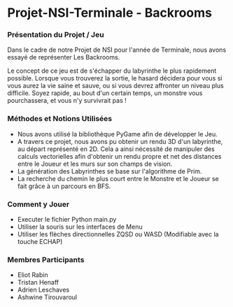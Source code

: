 ﻿# Projet-NSI-Terminale - Backrooms

### Présentation du Projet / Jeu
Dans le cadre de notre Projet de NSI pour l'année de Terminale, nous avons essayé de représenter Les Backrooms.

Le concept de ce jeu est de s'échapper du labyrinthe le plus rapidement possible. Lorsque vous trouverez la sortie, le hasard décidera pour vous si vous aurez la vie saine et sauve, ou si vous devrez affronter un niveau plus difficile. Soyez rapide, au bout d'un certain temps, un monstre vous pourchassera, et vous n'y survivrait pas !

### Méthodes et Notions Utilisées
* Nous avons utilisé la bibliothèque PyGame afin de développer le Jeu.
* A travers ce projet, nous avons pu obtenir un rendu 3D d'un labyrinthe, au départ représenté en 2D. Cela a ainsi nécessité de manipuler des calculs vectorielles afin d'obtenir un rendu propre et net des distances entre le Joueur et les murs sur son champs de vision.
* La génération des Labyrinthes se base sur l'algorithme de Prim.
* La recherche du chemin le plus court entre le Monstre et le Joueur se fait grâce à un parcours en BFS.

### Comment y Jouer
* Executer le fichier Python main.py
* Utiliser la souris sur les interfaces de Menu
* Utiliser les flèches directionnelles ZQSD ou WASD (Modifiable avec la touche ECHAP)

### Membres Participants
* Eliot Rabin
* Tristan Henaff
* Adrien Leschaves
* Ashwine Tirouvaroul
